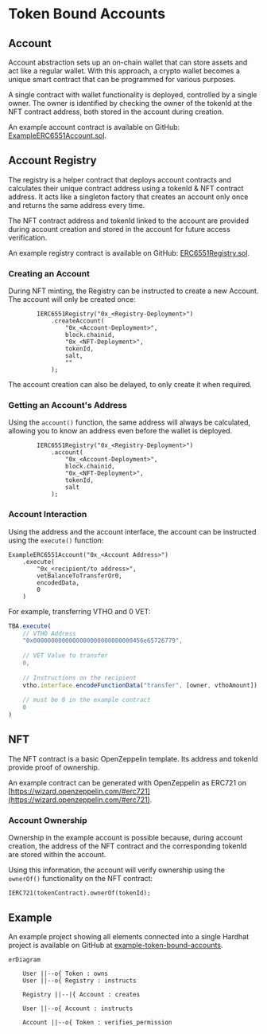# Token Bound Accounts

## Account

Account abstraction sets up an on-chain wallet that can store assets and act like a regular wallet. With this approach, a crypto wallet becomes a unique smart contract that can be programmed for various purposes.

A single contract with wallet functionality is deployed, controlled by a single owner. The owner is identified by checking the owner of the tokenId at the NFT contract address, both stored in the account during creation.

An example account contract is available on GitHub: [ExampleERC6551Account.sol](https://github.com/vechain/token-bound-accounts/blob/7b41460ca86ac0718703e9f0cd0ca38c0ffa8a87/contracts/examples/ExampleERC6551Account.sol).

## Account Registry

The registry is a helper contract that deploys account contracts and calculates their unique contract address using a tokenId & NFT contract address. It acts like a singleton factory that creates an account only once and returns the same address every time.

The NFT contract address and tokenId linked to the account are provided during account creation and stored in the account for future access verification.

An example registry contract is available on GitHub: [ERC6551Registry.sol](https://github.com/vechain/token-bound-accounts/blob/7b41460ca86ac0718703e9f0cd0ca38c0ffa8a87/contracts/ERC6551Registry.sol).

### Creating an Account

During NFT minting, the Registry can be instructed to create a new Account. The account will only be created once:

```sol
        IERC6551Registry("0x_<Registry-Deployment>")
            .createAccount(
                "0x_<Account-Deployment>",
                block.chainid,
                "0x_<NFT-Deployment>",
                tokenId,
                salt,
                ""
            );
```

The account creation can also be delayed, to only create it when required.

### Getting an Account's Address

Using the `account()` function, the same address will always be calculated, allowing you to know an address even before the wallet is deployed.

```sol
        IERC6551Registry("0x_<Registry-Deployment>")
            .account(
                "0x_<Account-Deployment>",
                block.chainid,
                "0x_<NFT-Deployment>",
                tokenId,
                salt
            );
```

### Account Interaction

Using the address and the account interface, the account can be instructed using the `execute()` function:

```sol
ExampleERC6551Account("0x_<Account Address>")
    .execute(
        "0x_<recipient/to address>",
        vetBalanceToTransferOr0,
        encodedData,
        0
    )
```

For example, transferring VTHO and 0 VET:

```ts
TBA.execute(
    // VTHO Address
    "0x0000000000000000000000000000456e65726779",
    
    // VET Value to transfer
    0,
    
    // Instructions on the recipient
    vtho.interface.encodeFunctionData("transfer", [owner, vthoAmount]),
    
    // must be 0 in the example contract
    0
)
```

## NFT

The NFT contract is a basic OpenZeppelin template. Its address and tokenId provide proof of ownership.

An example contract can be generated with OpenZeppelin as ERC721 on [https://wizard.openzeppelin.com/#erc721](https://wizard.openzeppelin.com/#erc721).

### Account Ownership

Ownership in the example account is possible because, during account creation, the address of the NFT contract and the corresponding tokenId are stored within the account.

Using this information, the account will verify ownership using the `ownerOf()` functionality on the NFT contract:

```sol
IERC721(tokenContract).ownerOf(tokenId);
```

## Example

An example project showing all elements connected into a single Hardhat project is available on GitHub at [example-token-bound-accounts](https://github.com/vechain-energy/example-token-bound-accounts/tree/main).

```mermaid
erDiagram

    User ||--o{ Token : owns
    User ||--o{ Registry : instructs

    Registry ||--|{ Account : creates

    User ||--o{ Account : instructs

    Account ||--o{ Token : verifies_permission

```
